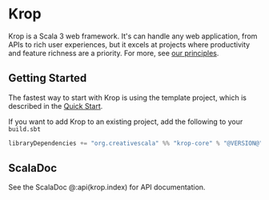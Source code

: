 # Krop

Krop is a Scala 3 web framework. It's can handle any web application, from APIs to rich user experiences, but it excels at projects where productivity and feature richness are a priority. For more, see [our principles](overview/principles.md).


## Getting Started

The fastest way to start with Krop is using the template project, which is described in the [Quick Start](quick-start.md).

If you want to add Krop to an existing project, add the following to your `build.sbt`

```scala
libraryDependencies += "org.creativescala" %% "krop-core" % "@VERSION@"
```

## ScalaDoc

See the ScalaDoc @:api(krop.index) for API documentation.
